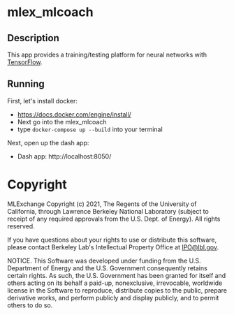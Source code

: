 # mlex_mlcoach
## Description
This app provides a training/testing platform for neural networks with [TensorFlow](https://www.tensorflow.org).

## Running
First, let's install docker:

* https://docs.docker.com/engine/install/
* Next go into the mlex_mlcoach
* type `docker-compose up --build` into your terminal

Next, open up the dash app:

* Dash app: http://localhost:8050/

# Copyright
MLExchange Copyright (c) 2021, The Regents of the University of California, through Lawrence Berkeley National Laboratory (subject to receipt of any required approvals from the U.S. Dept. of Energy). All rights reserved.

If you have questions about your rights to use or distribute this software, please contact Berkeley Lab's Intellectual Property Office at IPO@lbl.gov.

NOTICE.  This Software was developed under funding from the U.S. Department of Energy and the U.S. Government consequently retains certain rights.  As such, the U.S. Government has been granted for itself and others acting on its behalf a paid-up, nonexclusive, irrevocable, worldwide license in the Software to reproduce, distribute copies to the public, prepare derivative works, and perform publicly and display publicly, and to permit others to do so.
